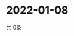 # 2022-01-08
  共 0条

  <!-- BEGIN -->
  <!-- 最后更新时间Sat Jan 08 2022 17:14:14 GMT+0000 (Coordinated Universal Time) -->
  
  <!-- END -->
  
  